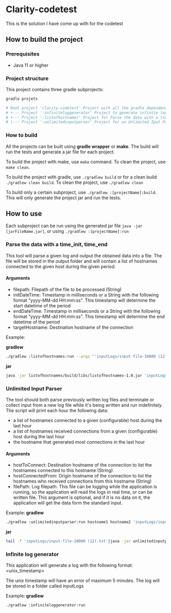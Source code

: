 # Clarity-codetest
This is the solution I have come up with for the codetest
## How to build the project
### Prerequisites
- Java 11 or higher
### Project structure
This project contains three gradle subprojects:
```sh
gradle projets

# Root project 'clarity-codetest' Project with all the gradle dependencies and  configuration
# +--- Project ':infiniteloggenerator' Project to generate infinite logs with the appropiate format (for testing purpose)
# +--- Project ':listofhostnames' Project for Parse the data with a time_init and time_end
# \--- Project ':unlimitedinputparser' Project for un Unlimited Iput Parser
```

### How to build
All the projects can be built using **gradle wrapper** or **make**. The build will run the tests and generate a jar file for each project.

To build the project with make, use `make` command. To clean the project, use `make clean`.

To build the project with gradle, use `./gradlew build` or for a clean build `./gradlew clean build`. To clean the project, use `./gradlew clean`

To build only a certain subproject, use `./gradlew :[projectName]:build`. This will only generate the project jar and run the tests.

## How to use
Each subproject can be run using the generated jar file `java -jar [jarFileName.jar]`, or using `./gradlew :[projectName]:run`
### Parse the data with a time_init, time_end
This tool will parse a given log and output the obtained data into a file. The file will be stored in the output folder and will contain a list of hostnames connected to the given host during the given period.
#### Arguments
- filepath: Filepath of the file to be processed (String)
- initDateTime: Timestamp in milliseconds or a String with the following format "yyyy-MM-dd HH:mm:ss". This timestamp will determine the start datetime of the period
- endDateTime: Timestamp in milliseconds or a String with the following format "yyyy-MM-dd HH:mm:ss". This timestamp will determine the end datetime of the period
- targetHostname: Destination hostname of the connection

Example:

**gradlew**
```sh
./gradlew :listofhostnames:run --args "'inputLogs/input-file-10000 (12).txt' '2019-08-12 22:00:30' 1565647444398  Rishima"
```
**jar**
```sh
java -jar listofhostnames/build/libs/listofhostnames-1.0.jar 'inputLogs/input-file-10000 (12).txt' '2019-08-12 22:00:30' 1565647444398  Rishima
```
### Unlimited Input Parser
The tool should both parse previously written log files and terminate or collect input from a new log file while it's being written and run indefinitely. The script will print each hour the following data: 
- a list of hostnames connected to a given (configurable) host during the last hour
- a list of hostnames received connections from a given (configurable) host during the last hour
- the hostname that generated most connections in the last hour

#### Arguments
- hostToConnect: Destination hostname of the connection to list the hostnames connected to this hostname (String)
- hostConnectedFrom: Origin hostname of the connection to list the hostnames who received connections from this hostname (String)
- filePath: Log filepath. This file can be logging while the application is running, so the application will read the logs in real time, or can be written file. This argument is optional, and if it is no data on it, the application will get the data form the standard input.

Example:
**gradlew**
```sh
./gradlew :unlimitedinputparser:run hostname1 hostname2 'inputLogs/input-file-10000 (12).txt'
```
**jar**
```sh
tail -f 'inputLogs/input-file-10000 (12).txt'|java -jar unlimitedinputparser-1.0.jar hostname1 hostname1
```
### Infinite log generator
This application will generate a log with the following format: <unix_timestamp> <hostname> <hostname>

The unix timestamp will have an error of maximum 5 minutes. The log will be stored in a folder called inputLogs

Example:
**gradlew**
```sh
./gradlew :infiniteloggenerator:run
```
